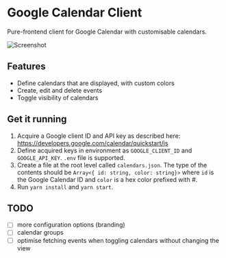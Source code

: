 # Google Calendar Client

Pure-frontend client for Google Calendar with customisable calendars.

![Screenshot](https://i.imgur.com/NxxFR9R.png)

## Features

- Define calendars that are displayed, with custom colors
- Create, edit and delete events
- Toggle visibility of calendars

## Get it running

1.  Acquire a Google client ID and API key as described here: https://developers.google.com/calendar/quickstart/js
2.  Define acquired keys in environment as `GOOGLE_CLIENT_ID` and `GOOGLE_API_KEY`. `.env` file is supported.
3.  Create a file at the root level called `calendars.json`. The type of the contents should be `Array<{ id: string, color: string}>` where `id` is the Google Calendar ID and `color` is a hex color prefixed with #.
4.  Run `yarn install` and `yarn start`.

## TODO

- [ ] more configuration options (branding)
- [ ] calendar groups
- [ ] optimise fetching events when toggling calendars without changing the view
